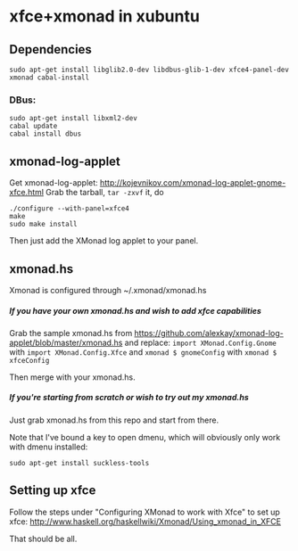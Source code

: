 xfce+xmonad in xubuntu
======================

Dependencies
------------
```
sudo apt-get install libglib2.0-dev libdbus-glib-1-dev xfce4-panel-dev xmonad cabal-install
```

### DBus:
```
sudo apt-get install libxml2-dev
cabal update
cabal install dbus
```

xmonad-log-applet
-----------------
Get xmonad-log-applet: http://kojevnikov.com/xmonad-log-applet-gnome-xfce.html
Grab the tarball, `tar -zxvf` it, do

```
./configure --with-panel=xfce4
make
sudo make install
```

Then just add the XMonad log applet to your panel.

xmonad.hs
---------
Xmonad is configured through ~/.xmonad/xmonad.hs

##### If you have your own xmonad.hs and wish to add xfce capabilities

Grab the sample xmonad.hs from https://github.com/alexkay/xmonad-log-applet/blob/master/xmonad.hs and replace:
`import XMonad.Config.Gnome` with `import XMonad.Config.Xfce`
and
`xmonad $ gnomeConfig` with `xmonad $ xfceConfig`

Then merge with your xmonad.hs.

##### If you're starting from scratch or wish to try out my xmonad.hs

Just grab xmonad.hs from this repo and start from there.

Note that I've bound a key to open dmenu, which will obviously only work with dmenu installed:
```
sudo apt-get install suckless-tools
```

Setting up xfce
---------------
Follow the steps under "Configuring XMonad to work with Xfce" to set up xfce: http://www.haskell.org/haskellwiki/Xmonad/Using_xmonad_in_XFCE

That should be all.
